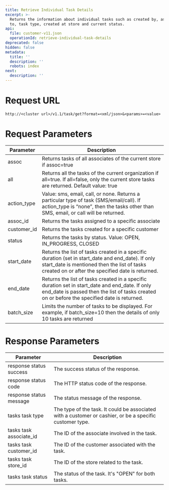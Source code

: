 ```yaml
---
title: Retrieve Individual Task Details
excerpt: >-
  Returns the information about individual tasks such as created by, assigned
  to, task type, created at store and current status.
api:
  file: customer-v11.json
  operationId: retrieve-individual-task-details
deprecated: false
hidden: false
metadata:
  title: ''
  description: ''
  robots: index
next:
  description: ''
---
```

# Request URL

`http://<cluster url>/v1.1/task/get?format=<xml/json>&<params>=<value>`

# Request Parameters

| Parameter    | Description                                                                                                                                                                                              |
| ------------ | -------------------------------------------------------------------------------------------------------------------------------------------------------------------------------------------------------- |
| assoc        | Returns tasks of all associates of the current store if assoc=true                                                                                                                                       |
| all          | Returns all the tasks of the current organization if all=true. If all=false, only the current store tasks are returned. Default value: true                                                              |
| action\_type | Value: sms, email, call, or none. Returns a particular type of task (SMS/email/call). If action\_type is “none”, then the tasks other than SMS, email, or call will be returned.                         |
| assoc\_id    | Returns the tasks assigned to a specific associate                                                                                                                                                       |
| customer\_id | Returns the tasks created for a specific customer                                                                                                                                                        |
| status       | Returns the tasks by status. Value: OPEN, IN\_PROGRESS, CLOSED                                                                                                                                           |
| start\_date  | Returns the list of tasks created in a specific duration (set in start\_date and end\_date). If only start\_date is mentioned then the list of tasks created on or after the specified date is returned. |
| end\_date    | Returns the list of tasks created in a specific duration set in start\_date and end\_date. If only end\_date is passed then the list of tasks created on or before the specified date is returned.       |
| batch\_size  | Limits the number of tasks to be displayed. For example, if batch\_size=10 then the details of only 10 tasks are returned                                                                                |

# Response Parameters

| Parameter                | Description                                                                                              |
| ------------------------ | -------------------------------------------------------------------------------------------------------- |
| response status success  | The success status of the response.                                                                      |
| response status code     | The HTTP status code of the response.                                                                    |
| response status message  | The status message of the response.                                                                      |
| tasks task type          | The type of the task. It could be associated with a customer or cashier, or be a specific customer type. |
| tasks task associate\_id | The ID of the associate involved in the task.                                                            |
| tasks task customer\_id  | The ID of the customer associated with the task.                                                         |
| tasks task store\_id     | The ID of the store related to the task.                                                                 |
| tasks task status        | The status of the task. It's "OPEN" for both tasks.                                                      |